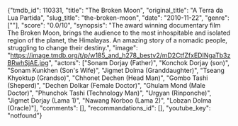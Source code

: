 {"tmdb_id": 110331, "title": "The Broken Moon", "original_title": "A Terra da Lua Partida", "slug_title": "the-broken-moon", "date": "2010-11-22", "genre": [""], "score": "0.0/10", "synopsis": "The award winning documentary film The Broken Moon, brings the audience to the most inhospitable and isolated region of the planet, the Himalayas. An amazing story of a nomadic people, struggling to change their destiny.", "image": "https://image.tmdb.org/t/p/w185_and_h278_bestv2/mD2CtfZfxEDINgaTb3zBRwhSjAE.jpg", "actors": ["Sonam Dorjay (Father)", "Konchok Dorjay (son)", "Sonam Kunkhen (Son's Wife)", "Jigmet Dolma (Granddaughter)", "Tseang Khyoktup (Grandso)", "Chhonet Dechen (Head Man)", "Gombo Tashi (Sheperd)", "Dechen Dolkar (Female Doctor)", "Ghulam Mond (Male Doctor)", "Phunchok Tashi (Technology Man)", "Urgyan (Rinponche)", "Jigmet Dorjay (Lama 1)", "Nawang Norboo (Lama 2)", "Lobzan Dolma (Oracle)"], "comments": [], "recommandations_id": [], "youtube_key": "notfound"}